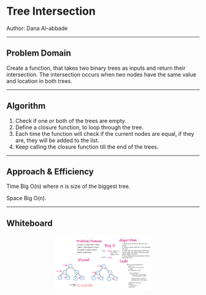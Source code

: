 # Tree Intersection

Author: Dana Al-abbade

_______________________________________

## Problem Domain

Create a function, that takes two binary trees as inputs and return their intersection. The intersection occurs when two nodes have the same value and location in both trees.

___________________________________

## Algorithm

1. Check if one or both of the trees are empty.
2. Define a closure function, to loop through the tree.
3. Each time the function will check if the current nodes are equal, if they are, they will be added to the list.
4. Keep calling the closure function till the end of the trees.
________________________________________

## Approach & Efficiency

Time Big O(n) where n is size of the biggest tree. 

Space Big O(n).

____________________________________________________

## Whiteboard

<img src= '/assets/tree_insertion.PNG' style = 'display: block; margin-left: auto;   margin-right: auto; width: 50%; '>